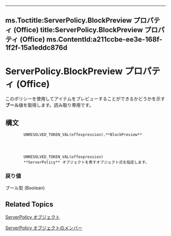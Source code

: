 

---
ms.Toctitle:ServerPolicy.BlockPreview プロパティ (Office)
title:ServerPolicy.BlockPreview プロパティ (Office)
ms.ContentId:a211ccbe-ee3e-168f-1f2f-15a1eddc876d
---
# ServerPolicy.BlockPreview プロパティ (Office)




このポリシーを使用してアイテムをプレビューすることができるかどうかを示す**ブール**値を取得します。読み取り専用です。

## 構文

            UNRESOLVED_TOKEN_VAL(offexpression).**BlockPreview**




            UNRESOLVED_TOKEN_VAL(offexpression)
            **ServerPolicy** オブジェクトを表すオブジェクト式を指定します。

### 戻り値
ブール型 (Boolean)





## Related Topics

[ServerPolicy オブジェクト](ce2a63d2-5deb-b94b-45d7-ed84e9be7deb.md)

[ServerPolicy オブジェクトのメンバー](ed14d9a8-6159-f175-9078-181331ebfb03.md)




